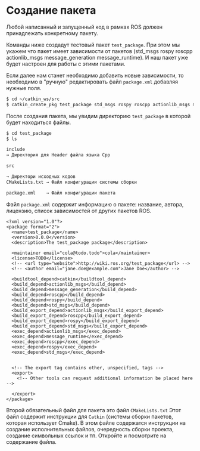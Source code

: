 # Создание пакета

Любой написанный и запущенный код в рамках ROS должен принадлежать конкретному пакету.

Команды ниже создадут тестовый пакет `test_package`. При этом мы укажем что пакет имеет зависимости от пакетов \(std\_msgs rospy roscpp actionlib\_msgs message\_generation message\_runtime\). И наш пакет уже будет настроен для работы с этими пакетами.

Если далее нам станет необходимо добавить новые зависимости, то необходимо в "ручную" редактировать файл `package.xml` добавляя нужные поля.

```bash
$ cd ~/catkin_ws/src
$ catkin_create_pkg test_package std_msgs rospy roscpp actionlib_msgs message_generation message_runtime
```

После создания пакета, мы увидим директорию `test_package` в которой будет находиться файлы.

```bash
$ cd test_package
$ ls

include        
→ Директория для Header файла языка Сpp

src

→ Директори исходных кодов
CMakeLists.txt → Файл конфигурации системы сборки

package.xml    → Файл конфигурации пакета
```

Файл `package.xml` содержит информацию о пакете: название, автора, лицензию, список зависимостей от других пакетов ROS.

```markup
<?xml version="1.0"?>
<package format="2">
  <name>test_package</name>
  <version>0.0.0</version>
  <description>The test_package package</description>

  <maintainer email="cola@todo.todo">cola</maintainer>
  <license>TODO</license>
  <!-- <url type="website">http://wiki.ros.org/test_package</url> -->
  <!-- <author email="jane.doe@example.com">Jane Doe</author> -->

  <buildtool_depend>catkin</buildtool_depend>
  <build_depend>actionlib_msgs</build_depend>
  <build_depend>message_generation</build_depend>
  <build_depend>roscpp</build_depend>
  <build_depend>rospy</build_depend>
  <build_depend>std_msgs</build_depend>
  <build_export_depend>actionlib_msgs</build_export_depend>
  <build_export_depend>roscpp</build_export_depend>
  <build_export_depend>rospy</build_export_depend>
  <build_export_depend>std_msgs</build_export_depend>
  <exec_depend>actionlib_msgs</exec_depend>
  <exec_depend>message_runtime</exec_depend>
  <exec_depend>roscpp</exec_depend>
  <exec_depend>rospy</exec_depend>
  <exec_depend>std_msgs</exec_depend>


  <!-- The export tag contains other, unspecified, tags -->
  <export>
    <!-- Other tools can request additional information be placed here -->

  </export>
</package>
```

Второй обязательный файл для пакета это файл `CMakeLists.txt` Этот файл содержит инструкции для `Catkin` \(системы сборки пакетов, которая использует Сmake\). В этом файле содержатся инструкции на создание исполнительных файлов, очередность сборки проекта, создание символьных ссылок и тп. Откройте и посмотрите на содержание файла.

